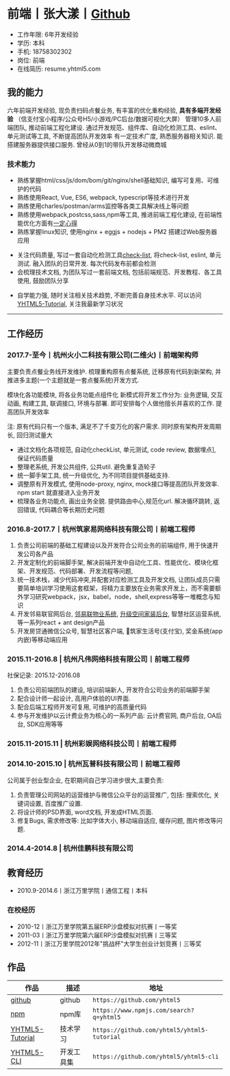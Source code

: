 # 前端丨张大漾丨[Github][github]

- 工作年限: 6年开发经验
- 学历: 本科
- 手机: 18758302302
- 岗位: 前端
- 在线简历: resume.yhtml5.com


<!-- 大型项目研发经验
解耦，业务上解耦
推出微页面，前端微服务概念 并公司大规模应用 -->

## 我的能力

六年前端开发经验, 现负责扫码点餐业务, 有丰富的优化重构经验, **具有多端开发经验** （信支付宝小程序/公众号H5/小游戏/PC后台/数据可视化大屏）
管理10多人前端团队, 推动前端工程化建设. 通过开发规范、组件库、自动化检测工具、eslint、单元测试等工具, 不断提高团队开发效率
有一定技术广度, 熟悉服务器相关知识. 能搭建服务器提供接口服务. 曾经从0到1的带队开发移动微商城
<!-- , 熟悉小程序公众号授权与支付流程 -->

<!-- ### 业务方面 -->
<!-- * 擅长使用xmind等工具梳理业务, 将各业务图像化, 建立业务全貌, 为产品发展提供参考 -->
<!-- * 有团队管理经验, 能带团队独立完成一个前端项目. 包括项目前端架构设计, 页面UI组件开发, 前后端数据联调 -->


### 技术能力
<!-- * 有pc, 移动, 小程序等多端开发经验 -->
* 熟练掌握html/css/js/dom/bom/git/nginx/shell基础知识, 编写可复用、可维护的代码
* 熟练使用React, Vue, ES6, webpack, typescript等技术进行开发
* 熟练使用charles/postman/arms监控等各类工具解决线上等问题
* 熟练使用webpack,postcss,sass,npm等工具, 推进前端工程化建设, 在前端性能优化方面有[一定心得](https://www.processon.com/view/link/5c2d8296e4b0641c83cb89c7)
* 熟练掌握linux知识, 使用nginx + eggjs + nodejs + PM2 搭建过Web服务器应用
<!-- * 开发过一套 基于nodejs + webpack + babel + eslint + shelljs的一套前端脚手架, 不需要每个人都是webpack配置工程师 -->
* 关注代码质量, 写过一套自动化检测工具[check-list](https://github.com/yhtml5/yhtml5-cli/tree/master/packages/check-list), 将check-list, eslint, 单元测试. 融入团队的日常开发. 每次代码发布前都会检测
* 会梳理技术文档, 为团队写过一套前端文档, 包括前端规范、开发教程、各工具使用, 鼓励团队分享
<!-- 上证据 -->
* 自学能力强, 随时关注相关技术趋势, 不断完善自身技术水平. 可以访问[YHTML5-Tutorial][YHTML5-Tutorial], 关注我最新学习状况


<!--
### WEB相关技能
* 熟练使用webpack, 能独立构建前端应用, 为不同项目定制不同的任务逻辑, 解决前端开发中自动化工具, 性能优化, 模块化框架, 开发规范, 代码部署, 开发流程等问题
* 熟练使用Chrome Dev Tools 进行测试, 联调, debug
* 熟练使用git, 进行代码的版本管理, 包括增加/提交/回退, 分支管理/切换/删除, 搭建git服务器
* [html5shiv][html5shiv],[es5-shim][es5-shim],normalize,autoprefixer
* 熟练使用ajax, 发起请求, 联调接口, 处理异步逻辑
* 熟练使用markdown来编写API文档
* 熟练SEO优化, 能配合运营/推广人员进行相关SEO优化操作
* 熟悉使用Linux终端命令行, 能脱离GUI界面进行工作
-->

---
## 工作经历

### 2017.7-至今丨杭州火小二科技有限公司(二维火)丨前端架构师
<!-- 社保记录: 2017.8-至今 -->

主要负责点餐业务线开发维护. 梳理重构原有点餐系统, 迁移原有代码到新架构,
并推进多主题(一个主题就是一套点餐系统)开发方式.

模块化各功能模块, 将各业务功能点组件化
新模式将开发工作分为: 业务逻辑, 交互动画, 构建工具, 联调接口, 环境与部署.
即可安排每个人做他擅长并喜欢的工作. 提高团队开发效率

注: 原有代码只有一个版本, 满足不了千变万化的客户需求.
同时原有架构开发周期长, 回归测试量大

* 通过文档化各项规范, 自动化checkList, 单元测试, code review, 数据埋点], 保证代码质量
* 整理老系统, 开发公共组件, 公共util. 避免重复造轮子
* 统一脚手架工具, 统一升级优化, 为不同项目提供基础支持.
* 调整原有开发模式, 使用node-proxy, nginx, mock接口等提高团队开发效率. npm start 就直接进入业务开发
* 梳理各业务功能点, 画出业务全貌. 提供路由中心,规范化url. 解决循环跳转, 返回错误, 代码耦合等长期历史问题

### 2016.8-2017.7丨杭州筑家易网络科技有限公司丨前端工程师
<!-- 社保记录: 2016.9-2017.7 -->
1. 负责公司前端的基础工程建设以及开发符合公司业务的前端组件, 用于快速开发公司各产品
2. 开发定制化的前端脚手架, 解决前端开发中自动化工具、性能优化、模块化框架、开发规范、代码部署、开发流程等问题,
3. 统一技术栈，减少代码冲突,并配套对应检测工具及开发文档, 让团队成员只需要简单培训学习使用这套框架，将精力主要放在业务需求开发上，而不需要额外学习研究webpack，jsx，babel，node，shell,express等等一堆概念与知识
4. 开发邻易联官网后台, [邻易联物业系统][project-estateManagement], [升级空间家装后台][project-home-decoration], 智慧社区运营系统, 等一系列react + ant design产品
5. 开发房贷通微信公众号, 智慧社区客户端, 筑家生活号(支付宝), 奖金系统(app内嵌)等移动端应用

<!--
它是一个传统行业, 缺乏技术基因, 技术氛围上不是很浓
有时候运营扔过来一个需求, 说客户需要, 明天上线
短期内, 可能这种方式开发效率快, 长久来看, 对整个项目的进度非常不利.
我很理解项目急着上线. 但是是否能换种方式. 先过滤一下哪些是真正的用户需求,
然后过一下产品评审, 技术评审, 同时制定好项目的开发流程规范. 积累一些技术基础
然后再用这些规范, 技术去推动业务发展. 相辅相成
-->

### 2015.11-2016.8 | 杭州凡伟网络科技有限公司丨前端工程师

社保记录: 2015.12-2016.08
<!-- 2015.9 - 2016.9 -->
1. 负责公司前端团队的建设, 培训前端新人, 开发符合公司业务的前端脚手架
2. 配合设计师一起设计, 高用户体验的UI界面.
3. 配合后端工程师开发可复用, 可维护的高质量代码
4. 参与开发维护以云计费业务为核心的一系列产品: 云计费官网, 商户后台, OA后台, SDK应用等等

<!--
后因前端技术氛围不够而离职,
不过在现在这家公司, 我想通了, 技术氛围是一个需要每个人去营造的. 有时候大家都有这样的想法,
只需要一个人去领头. 技术氛围不够就自己造. 不一定需要开会/code review/share report
-->
<!--
那段时间经历,还是挺坎坷的, 因为我才不到一年的前端工作经验, 面试了好多家公司.
也去了俩家公司, 大多数公司都是宁缺毋滥的准则. 毕竟公司不是学习的地方, 都是需要能独当一面的前端人员
面试官也给了我许多非常有用的建议. 不过既然决定以后走技术这条路, 那就一直学习一直走下去
-->

### 2015.11-2015.11 | 杭州彩娱网络科技公司丨前端工程师
<!-- 社保记录: 2015.11-2015.11
公司缩招, 正好试用期 -->


### 2014.10-2015.10 | 杭州瓦普科技有限公司丨前端工程师
<!-- 公司试用期不缴纳社保
社保记录: 2015.4-2015.9 -->

公司属于创业型企业, 在职期间自己学习进步很大,主要负责:

1. 负责管理公司网站的运营维护与微信公众平台的运营推广, 包括: 搜索优化, 关键词设置, 百度推广设置.
2. 将设计师的PSD界面, word文档, 开发成HTML页面.
3. 修复Bugs, 需求修改等: 比如字体大小, 移动端自适应, 缓存问题, 图片修改等问题.


### 2014.4-2014.8 | 杭州佳鹏科技有限公司



<!--
后期因公司业务需求, 也负责智能家居项目, 包括设计智能家居CAD方案, 小型无线局域网构建等内容. 后因职业规划方向而离职
-->

<!-- ## 项目经验 -->

<!--

**技术标签: nodejs, npm, webpack2, eslint, ant-design, react, babel**

YHTML5-Seed scaffolds out a new application. We can building a SPA or MPA.
writing your build configuration, and package manager dependencies (e.g npm) that you might need for your build

This is not only a project-seed for front-end. It is a complete set of solutions from the client to the server:
react,redux,webpack,web security,nodejs,express,api,git version,performance optimization
what you want technology stack all in one, and provides many out-of-the-box features

YHTML5-Seed 还提供了相应的加载策略, 缓存策略, 兼容策略, 安全策略. 更好的为业务服务, 创造商业价值

前端世界的变化总是惊人的，在这个项目里，我们会及时更新依赖的技术到最新稳定版本，同时及时淘汰一些过时的技术元素
我们不建议重度依赖别人发明的轮子，我们鼓励自己重复造轮子。在编码中了解底层原理，创造出更适合团队的解决方案

#### 目标
* 构建丨解决前端开发中自动化工具、性能优化、模块化框架、开发规范、代码部署、开发流程等问题
* 优化丨极致性能体验，前端性能优化，永无止境。
* 协作丨为团队提供愉悦的开发体验，提供前端开发脚手架的技术支持，配套相应的开发文档
* 统一丨统一风格，统一[代码规范][codeStandard]，统一技术栈，减少代码冲突,并配套对应检测工具
* 效率丨让团队成员只需要简单培训学习使用这套框架，将精力主要放在业务需求开发上，而不需要额外学习研究webpack，jsx，babel，node，shell,express等等一堆概念与知识

更多请点击 [YHTML5-Seed][YHTML5-Seed] `http://yhtml5.com/YHTML5-Seed/`
-->

<!-- ### 1. [升级空间家装后台][project-home-decoration] / [智慧社区物业系统][project-estateManagement] / 智慧社区运营系统丨2016.10 - 2017.06

**技术标签: react, redux, webpack2, ant-design, postcss, eslint, nodejs**
智慧社区是一个面对商家, 物业, 业主的大型项目. 底下有
邻易联物业官网, 邻易联物业官网后台, 邻易联物业系统, 智慧社区运营后台, 筑家生活生活号, 惠家装公众号 等一系列针对不同用户群体的产品

* 负责项目前端部分的技术选型, 基础工程搭建, 协助后端出接口方案, 敲定前端实现方式
* 根据项目计划, 对业务需求进行系统分析, 与产品经理一同制定开发计划, 并带领前端团队完成方案设计及系统开发
* 负责与设计师, 产品经理沟通, 参与产品的功能设计, 视觉设计, 与后端工程师一起编写API文档, 定义好交互方式, 数据结构
* 负责项目整体功能的开发, 测试维护, 发布部署等工作
* 负责使用webpack2, express, npm等工具创建项目骨架,
* 使用ant-design 模块化开发应用组件. 编写业务逻辑, 联调数据接口
* 引入加载策略, 按需打包资源, 延迟加载图片等资源, 预加载业务逻辑代码, 并线加载css, js资源. 提高系统整体性能
* 使用async/await 函数处理异步逻辑, 避免了回调地域. 同时集中处理业务逻辑,提高了代码的可维护性
* 负责项目的主体业务开发, bug修复, 功能迭代, 维护发布等工作

### 2. [云计费官网][project-jubaopay] / 商户后台丨2015.10 - 2016.06

**技术标签: WEB, ajax, AngularJs, Bootstrap, Vue, Fis3**
云计费官网, SDK应用 与商户后台是 针对 支付SDK商户的前台 + 后台 +客户端的一个一个完整的闭环系统

* 云计费官网是公司的官网, 根据项目计划, 对官网进行重构. 与项目经理一同制定项目计划, 负责对网站的全部内容的开发
* 搭建项目架构, 开发UI组件, 模块化开发, 动态渲染HTML界面
* 编写交互逻辑, 发起post请求, 并处理响应code并将数据绑定到页面模板
* 根据业务逻辑, 提供弹窗, 翻页, 日期, 上传, 表单验证等前端组件
* 移动端使用响应式设计, 使用@media, 保证应用在320px-1080px的移动终端(横屏/竖屏)上显示正常, 美观
* 移动端使用vue开发,并为ios预留数据接口, 只需要传入相关的数据,即可 展示列表页面 -->

## 教育经历
* 2010.9-2014.6丨浙江万里学院丨通信工程丨本科

### 在校经历
* 2010-12丨浙江万里学院第五届ERP沙盘模拟对抗赛丨一等奖
* 2011-03丨浙江万里学院第六届ERP沙盘模拟对抗赛丨三等奖
* 2012-11丨浙江万里学院2012年"挑战杯"大学生创业计划竞赛丨三等奖

<!--
- 2014.9-至今丨[Github]
Github绝对是前端最好的大课堂. 几乎所有的前端框架,类库,项目 都在上面发布分享. 阅读如诗一般的源代码,让人收益匪浅. 您可以访问[YHTML5-Tutorial], 关注我最新学习状况

- 2015.6-2015.06丨杭州AppCan移动开发技术培训丨培训内容:
通过一周的AppCan举办的APP开发培训与交流, 了解如何使用开发Hybrid应用, 初步掌握使用平台开发APP流程, 包括创建及同步项目, 模拟器调试, 真机调试及断点调试, UI框架, JS SDK, 插件调用, 数据获取, 云端编译及打包.

- 2014.3-2014.07丨极客学院丨WEB大前端工程师职业路径图丨教程内容:
极客学院的前端开发视频教程集合了html, css, JavaScript知识, 还有Bootstrap, jQuery等等流行的框架. 我受益非常大, 有了Node.js, 连php都能代替. 还有一些项目构建和实战开发等等高级应用知识.

- 2013.6-2013.12丨前端开发(选修课)丨培训内容:
大学时期, 我通过选修前端课程, 系统性的学习HTML从入门到精通的基础知识. 包括: 掌握HTML标签及其属性的使用; CSS样式与选择器, 通过DIV+CSS完成不同需求的样式和布局; 轻量级的编程语言JavaScript.

- 2011.6-2011.12丨浙江万里KAB创业俱乐部丨培训内容:
培养学院的创业意识, 正确认识企业在社会中的作用, 了解创办和经营企业的基本知识, 提升我们的创业能力和就业能力.
-->

## 作品

<!-- 您可以扫码二维码查看我的简历与作品, 帮你更全面的了解我 -->

作品|描述|地址
---|---|---
[github][github] | github |`https://github.com/yhtml5`
[npm][npm] | npm库 |`https://www.npmjs.com/search?q=yhtml5`
[YHTML5-Tutorial][YHTML5-Tutorial] | 技术学习 |`https://github.com/yhtml5/yhtml5-tutorial`
[YHTML5-CLI][YHTML5-CLI] | 开发工具集 | `https://github.com/yhtml5/yhtml5-cli`

<!-- [YHTML5-Seed][YHTML5-Seed] | 项目脚手架,提供react/mpa/vue等项目模板 | `https://github.com/yhtml5/YHTML5-Seed` -->
<!-- [YHTML5-Share][YHTML5-Share] | 前端技术总结与分享 | `https://github.com/yhtml5/YHTML5-Work/tree/master/work-summary/20160714-share-front-end` -->

[author]:https://img.shields.io/badge/author-yhtml5-blue.svg
[Build Status]:https://img.shields.io/travis/twbs/bootstrap/master.svg
[downloads total]:https://img.shields.io/github/downloads/atom/atom/total.svg
[npm version]:https://img.shields.io/npm/v/npm.svg
[node version]:https://img.shields.io/badge/node-v7.10.0-blue.svg

[es5-shim]:https://github.com/es-shims/es5-shim
[html5shiv]:https://github.com/aFarkas/html5shiv
[node]: http://nodejs.org

[npm]:https://github.com/yhtml5
[github]:https://github.com/yhtml5
[yhtml5.com]:http://yhtml5.com
[YHTML5-Seed]:https://github.com/yhtml5/YHTML5-Seed
[YHTML5-Tutorial]:https://github.com/yhtml5/yhtml5-tutorial
[YHTML5-CLI]:https://www.npmjs.com/package/yhtml5-cli
[YHTML5-Share]:https://github.com/yhtml5/YHTML5-Work/tree/master/work-summary/20160714-share-front-end
[project-jubaopay]:https://www.jubaopay.com
[project-home-decoration]:houtai.ejz99.com
[project-estateManagement]:property.elive99.com
